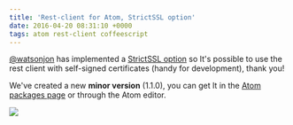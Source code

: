 ```yaml
---
title: 'Rest-client for Atom, StrictSSL option'
date: 2016-04-20 08:31:10 +0000
tags: atom rest-client coffeescript
---
```

[@watsonjon](https://github.com/watsonjon) has implemented a [StrictSSL option](https://github.com/ddavison/rest-client/pull/34) so
It's possible to use the rest client with self-signed certificates (handy for development), thank you!

We've created a new **minor version** (1.1.0), you can get It in the [Atom packages page](https://atom.io/packages/rest-client) or through the Atom editor.

![](/content/images/2016/04/Screen-Shot-2016-04-20-at-10-28-29.png)
